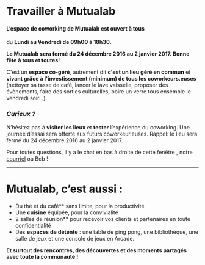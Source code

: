 # Travailler à Mutualab 
#### L’espace de coworking de Mutualab est ouvert à tous
du **Lundi au Vendredi de 09h00 à 18h30.**

**Le Mutualab sera fermé du 24 décembre 2016 au 2 janvier 2017. Bonne fête à tous et toutes!**

C'est un **espace co-géré**, autrement dit **c'est un lieu géré en commun** et **vivant grâce à l'investissement (minimum) de tous les coworkeurs.euses** (nettoyer sa tasse de café, lancer le lave vaisselle, proposer des évènements, faire des sorties culturelles, boire un verre tous ensemble le vendredi soir...). 

### _Curieux ?_

N’hésitez pas à **visiter les lieux** et **tester** l’expérience du coworking. Une journée d’essai sera offerte aux futurs coworkeur.euses. Rappel: le lieu sera fermé du 24 décembre 2016 au 2 janvier 2017. 

Pour toutes questions, il y a le chat en bas à droite de cette fenêtre , notre [courriel](mailto:mutualab@coworkinglille.com) ou Bob !

 ---
# Mutualab, c’est aussi :
*   Du thé et du café** sans limite, pour la productivité
*   Une **cuisine** équipée, pour la convivialité
*   2 salles de réunion** pour recevoir vos clients et partenaires en toute confidentialité
*   Des **espaces de détente** : une table de ping pong, une bibliothèque, une salle de jeux et une console de jeux en Arcade.

**Et surtout des rencontres, des découvertes et des moments partagés avec toute la communauté !**
